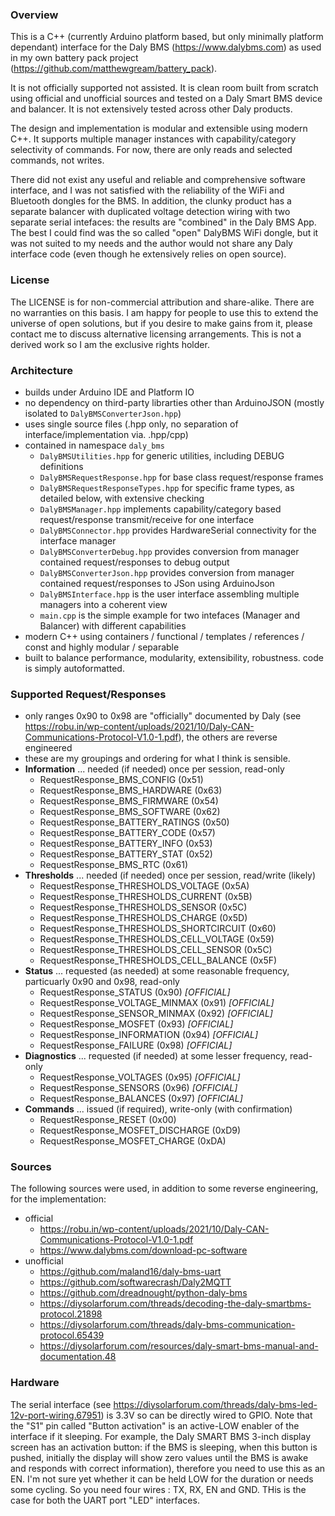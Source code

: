 
### Overview 

This is a C++ (currently Arduino platform based, but only minimally platform dependant) interface for the Daly BMS (https://www.dalybms.com) as used in my own battery pack project (https://github.com/matthewgream/battery_pack).

It is not officially supported not assisted. It is clean room built from scratch using official and unofficial sources and tested on a Daly Smart BMS device and balancer. It is not extensively tested across other Daly products.

The design and implementation is modular and extensible using modern C++. It supports multiple manager instances with capability/category selectivity of commands. For now, there are only reads and selected commands, not writes. 

There did not exist any useful and reliable and comprehensive software interface, and I was not satisfied with the reliability of the WiFi and Bluetooth dongles for the BMS. In addition, the clunky product has a separate balancer with duplicated voltage detection wiring with two separate serial intefaces: the results are "combined" in the Daly BMS App. The best I could find was the so called "open" DalyBMS WiFi dongle, but it was not suited to my needs and the author would not share any Daly interface code (even though he extensively relies on open source).

### License

The LICENSE is for non-commercial attribution and share-alike. There are no warranties on this basis. I am happy for people to use this to extend the universe of open solutions, but if you desire to make gains from it, please contact me to discuss alternative licensing arrangements. This is not a derived work so I am the exclusive rights holder.

### Architecture

- builds under Arduino IDE and Platform IO
- no dependency on third-party librarties other than ArduinoJSON (mostly isolated to `DalyBMSConverterJson.hpp`)
- uses single source files (.hpp only, no separation of interface/implementation via. .hpp/cpp)
- contained in namespace `daly_bms`
  - `DalyBMSUtilities.hpp` for generic utilities, including DEBUG definitions
  - `DalyBMSRequestResponse.hpp` for base class request/response frames
  - `DalyBMSRequestResponseTypes.hpp` for specific frame types, as detailed below, with extensive checking
  - `DalyBMSManager.hpp` implements capability/category based request/response transmit/receive for one interface
  - `DalyBMSConnector.hpp` provides HardwareSerial connectivity for the interface manager
  - `DalyBMSConverterDebug.hpp` provides conversion from manager contained request/responses to debug output
  - `DalyBMSConverterJson.hpp` provides conversion  from manager contained request/responses to JSon using ArduinoJson
  - `DalyBMSInterface.hpp` is the user interface assembling multiple managers into a coherent view
  - `main.cpp` is the simple example for two intefaces (Manager and Balancer) with different capabilities
- modern C++ using containers / functional / templates / references / const and highly modular / separable
- built to balance performance, modularity, extensibility, robustness. code is simply autoformatted.

### Supported Request/Responses

  - only ranges 0x90 to 0x98 are "officially" documented by Daly (see https://robu.in/wp-content/uploads/2021/10/Daly-CAN-Communications-Protocol-V1.0-1.pdf), the others are reverse engineered
  - these are my groupings and ordering for what I think is sensible. 
  - **Information** ... needed (if needed) once per session, read-only
    - RequestResponse_BMS_CONFIG (0x51)
    - RequestResponse_BMS_HARDWARE (0x63)
    - RequestResponse_BMS_FIRMWARE (0x54)
    - RequestResponse_BMS_SOFTWARE (0x62)
    - RequestResponse_BATTERY_RATINGS (0x50)
    - RequestResponse_BATTERY_CODE (0x57)
    - RequestResponse_BATTERY_INFO (0x53)
    - RequestResponse_BATTERY_STAT (0x52)
    - RequestResponse_BMS_RTC (0x61)
  - **Thresholds** ... needed (if needed) once per session, read/write (likely)
    - RequestResponse_THRESHOLDS_VOLTAGE (0x5A)
    - RequestResponse_THRESHOLDS_CURRENT (0x5B)
    - RequestResponse_THRESHOLDS_SENSOR (0x5C)
    - RequestResponse_THRESHOLDS_CHARGE (0x5D)
    - RequestResponse_THRESHOLDS_SHORTCIRCUIT (0x60)
    - RequestResponse_THRESHOLDS_CELL_VOLTAGE (0x59)
    - RequestResponse_THRESHOLDS_CELL_SENSOR (0x5C)
    - RequestResponse_THRESHOLDS_CELL_BALANCE (0x5F)
  - **Status** ... requested (as needed) at some reasonable frequency, particuarly 0x90 and 0x98, read-only
    - RequestResponse_STATUS (0x90) *[OFFICIAL]*
    - RequestResponse_VOLTAGE_MINMAX (0x91) *[OFFICIAL]*
    - RequestResponse_SENSOR_MINMAX (0x92) *[OFFICIAL]*
    - RequestResponse_MOSFET (0x93) *[OFFICIAL]*
    - RequestResponse_INFORMATION (0x94) *[OFFICIAL]*
    - RequestResponse_FAILURE (0x98) *[OFFICIAL]*
  - **Diagnostics** ... requested (if needed) at some lesser frequency, read-only
    - RequestResponse_VOLTAGES (0x95) *[OFFICIAL]*
    - RequestResponse_SENSORS (0x96) *[OFFICIAL]*
    - RequestResponse_BALANCES (0x97) *[OFFICIAL]*
  - **Commands** ... issued (if required), write-only (with confirmation)
    - RequestResponse_RESET (0x00)
    - RequestResponse_MOSFET_DISCHARGE (0xD9)
    - RequestResponse_MOSFET_CHARGE (0xDA)

### Sources

The following sources were used, in addition to some reverse engineering, for the implementation:

- official
  - https://robu.in/wp-content/uploads/2021/10/Daly-CAN-Communications-Protocol-V1.0-1.pdf
  - https://www.dalybms.com/download-pc-software
- unofficial
  - https://github.com/maland16/daly-bms-uart
  - https://github.com/softwarecrash/Daly2MQTT
  - https://github.com/dreadnought/python-daly-bms
  - https://diysolarforum.com/threads/decoding-the-daly-smartbms-protocol.21898
  - https://diysolarforum.com/threads/daly-bms-communication-protocol.65439
  - https://diysolarforum.com/resources/daly-smart-bms-manual-and-documentation.48

### Hardware

The serial interface (see https://diysolarforum.com/threads/daly-bms-led-12v-port-wiring.67951) is 3.3V so can be directly wired to GPIO. Note that the "S1" pin called "Button activation" is an active-LOW enabler of the interface if it sleeping. For example, the Daly SMART BMS 3-inch display screen has an activation button: if the BMS is sleeping, when this button is pushed, initially the display will show zero values until the BMS is awake and responds with correct information), therefore you need to use this as an EN. I'm not sure yet whether it can be held LOW for the duration or needs some cycling. So you need four wires : TX, RX, EN and GND. THis is the case for both the UART port "LED" interfaces.
